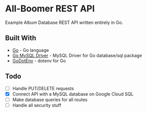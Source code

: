 # All-Boomer REST API

Example Album Database REST API written entirely in Go.

## Built With

- [Go](https://golang.org/) - Go language
- [Go MySQL Driver](https://github.com/go-sql-driver/mysql) - MySQL Driver for Go database/sql package
- [GoDotEnv](https://github.com/joho/godotenv) - dotenv for Go

## Todo

- [ ] Handle PUT/DELETE requests
- [x] Connect API with a MySQL database on Google Cloud SQL
- [ ] Make database queries for all routes
- [ ] Handle all security stuff
